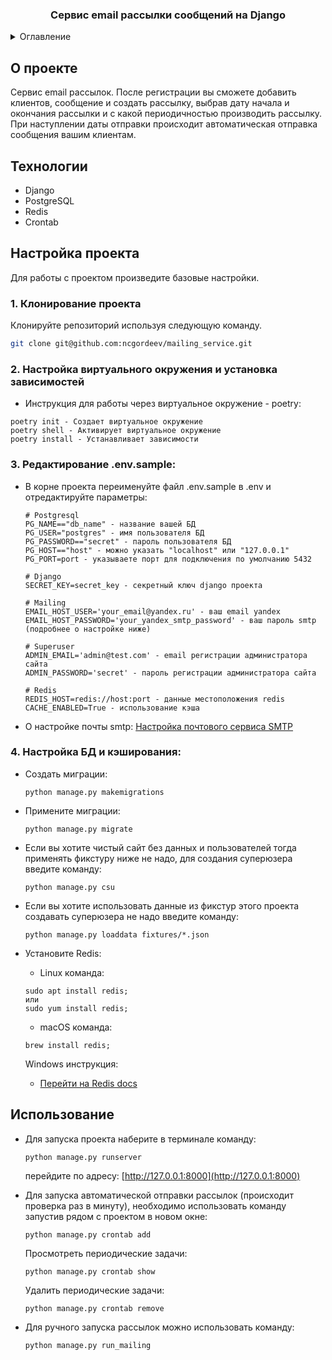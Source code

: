 <h3 align="center">Сервис email рассылки сообщений на Django</h3>

<details>
  <summary>Оглавление</summary>
  <ol>
    <li>О проекте</li>
    <li>Технологии</li>
    <li>Настройка проекта</li>
    <li>Использование</li>
    <li>Контакты</li>
  </ol>
</details>



## О проекте

Сервис email рассылок. После регистрации вы сможете добавить клиентов, сообщение и создать рассылку,
выбрав дату начала и окончания рассылки и с какой периодичностью производить рассылку.
При наступлении даты отправки происходит автоматическая отправка сообщения вашим клиентам.

## Технологии
- Django
- PostgreSQL
- Redis
- Crontab


## Настройка проекта

Для работы с проектом произведите базовые настройки.

### 1. Клонирование проекта

Клонируйте репозиторий используя следующую команду.
  ```sh
  git clone git@github.com:ncgordeev/mailing_service.git
  ```


### 2. Настройка виртуального окружения и установка зависимостей

- Инструкция для работы через виртуальное окружение - poetry: 
```text
poetry init - Создает виртуальное окружение
poetry shell - Активирует виртуальное окружение
poetry install - Устанавливает зависимости
```

### 3. Редактирование .env.sample:

- В корне проекта переименуйте файл .env.sample в .env и отредактируйте параметры:
    ```text
    # Postgresql
    PG_NAME=="db_name" - название вашей БД
    PG_USER="postgres" - имя пользователя БД
    PG_PASSWORD=="secret" - пароль пользователя БД
    PG_HOST=="host" - можно указать "localhost" или "127.0.0.1"
    PG_PORT=port - указываете порт для подключения по умолчанию 5432
    
    # Django
    SECRET_KEY=secret_key - секретный ключ django проекта
  
    # Mailing  
    EMAIL_HOST_USER='your_email@yandex.ru' - ваш email yandex
    EMAIL_HOST_PASSWORD='your_yandex_smtp_password' - ваш пароль smtp (подробнее о настройке ниже)
    
    # Superuser
    ADMIN_EMAIL='admin@test.com' - email регистрации администратора сайта
    ADMIN_PASSWORD='secret' - пароль регистрации администратора сайта
    
    # Redis
    REDIS_HOST=redis://host:port - данные местоположения redis
    CACHE_ENABLED=True - использование кэша
    ```
- О настройке почты smtp: 
[Настройка почтового сервиса SMTP ](https://proghunter.ru/articles/setting-up-the-smtp-mail-service-for-yandex-in-django)

### 4. Настройка БД и кэширования:

- Создать миграции:
  ```text
  python manage.py makemigrations
  ```

- Примените миграции:
  ```text
  python manage.py migrate
  ```

- Если вы хотите чистый сайт без данных и пользователей тогда применять фикстуру ниже не надо, 
для создания суперюзера введите команду: 
  ```text
  python manage.py csu
  ```
 
- Если вы хотите использовать данные из фикстур этого проекта создавать суперюзера не надо введите команду:
  ```text
  python manage.py loaddata fixtures/*.json
  ```

- Установите Redis:

  - Linux команда:
   ```text
   sudo apt install redis; 
  или 
  sudo yum install redis;
   ```

  - macOS команда:
   ```text
   brew install redis;
   ```

  Windows инструкция:
  - [Перейти на Redis docs](https://redis.io/docs/install/install-redis/install-redis-on-windows/)


## Использование

- Для запуска проекта наберите в терминале команду:
  ```text
  python manage.py runserver
  ```
  перейдите по адресу: [http://127.0.0.1:8000](http://127.0.0.1:8000)


- Для запуска автоматической отправки рассылок (происходит проверка раз в минуту), необходимо использовать команду запустив рядом с проектом в новом окне:
  ```text
  python manage.py crontab add
  ```
  Просмотреть периодические задачи:
  ```text
  python manage.py crontab show
  ```
  Удалить периодические задачи:
  ```text
  python manage.py crontab remove
  ```

- Для ручного запуска рассылок можно использовать команду:
  ```text
  python manage.py run_mailing
  ```
